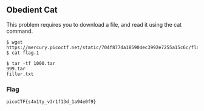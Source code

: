 ## Obedient Cat
This problem requires you to download a file, and read it using the cat command.

```console
$ wget https://mercury.picoctf.net/static/704f877da185904ec3992e7255a15c6c/flag
$ cat flag.1
```

```console
$ tar -tf 1000.tar
999.tar
filler.txt
```

### Flag
`picoCTF{s4n1ty_v3r1f13d_1a94e0f9}`
